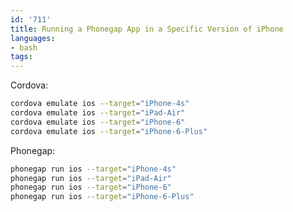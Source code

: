 ```yaml
---
id: '711'
title: Running a Phonegap App in a Specific Version of iPhone
languages:
- bash
tags:
---
```

Cordova:


```bash
cordova emulate ios --target="iPhone-4s"
cordova emulate ios --target="iPad-Air"
cordova emulate ios --target="iPhone-6"
cordova emulate ios --target="iPhone-6-Plus"
```
    

Phonegap:


```bash
phonegap run ios --target="iPhone-4s"
phonegap run ios --target="iPad-Air"
phonegap run ios --target="iPhone-6"
phonegap run ios --target="iPhone-6-Plus"
```
    

